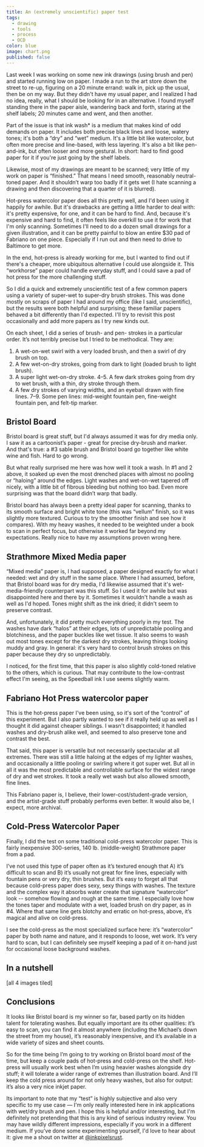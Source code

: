 ```yaml
---
title: An (extremely unscientific) paper test
tags:
  - drawing
  - tools
  - process 
  - OCD
color: blue
image: chart.png
published: false
---
```


Last week I was working on some new ink drawings (using brush and pen) and started running low on paper. I  made a run to the art store down the street to re-up, figuring on a 20 minute errand: walk in, pick up the usual, then be on my way. But they didn't have my usual paper, and I realized I had no idea, really, what I should be looking for in an alternative. I found myself standing there in the paper aisle, wandering back and forth, staring at the shelf labels; 20 minutes came and went, and then another.

Part of the issue is that ink wash* is a medium that makes kind of odd demands on paper. It includes both precise black lines and loose, watery tones; it's both a “dry” and “wet” medium. It's a little bit like watercolor, but often more precise and line-based, with less layering. It's also a bit like pen-and-ink, but often looser and more gestural. In short: hard to find good paper for it if you're just going by the shelf labels.

Likewise, most of my drawings are meant to be scanned; very little of my work on paper is “finished.” That means I need smooth, reasonably neutral-toned paper. And it shouldn’t warp too badly if it gets wet (I hate scanning a drawing and then discovering that a quarter of it is blurred).

Hot-press watercolor paper does all this pretty well, and I'd been using it happily for awhile. But it's drawbacks are getting a little harder to deal with: it's pretty expensive, for one, and it can be hard to find. And, because it's expensive and hard to find, it often feels like overkill to use it for work that I'm only scanning. Sometimes I'll need to do a dozen small drawings for a given illustration, and it can be pretty painful to blow an entire $30 pad of Fabriano on one piece. Especially if I run out and then need to drive to Baltimore to get more.

In the end, hot-press is already working for me, but I wanted to find out if there's a cheaper, more ubiquitous alternative I could use alongside it. This “workhorse” paper could handle everyday stuff, and I could save a pad of hot press for the more challenging stuff.

So I did a quick and extremely unscientific test of a few common papers using a variety of super-wet to super-dry brush strokes. This was done mostly on scraps of paper I had around my office (like I said, unscientific), but the results were both helpful and surprising; these familiar papers behaved a bit differently than I'd expected. I'll try to revisit this post occasionally and add more papers as I try new kinds out.

On each sheet, I did a series of brush- and pen- strokes in a particular order. It’s not terribly precise but I tried to be methodical. They are:
1. A wet-on-wet swirl with a very loaded brush, and then a swirl of dry brush on top.
2. A few wet-on-dry strokes, going from dark to light (loaded brush to light brush).
3. A super light wet-on-dry stroke.
4–5. A few dark strokes going from dry to wet brush, with a thin, dry stroke through them.
6. A few dry strokes of varying widths, and an eyeball drawn with fine lines.
7–9. Some pen lines: mid-weight fountain pen, fine-weight fountain pen, and felt-tip marker.

## Bristol Board

Bristol board is great stuff, but I'd always assumed it was for dry media only. I saw it as a cartoonist’s paper - great for precise dry-brush and marker. And that's true: a #3 sable brush and Bristol board go together like white wine and fish. Hard to go wrong. 

But what really surprised me here was how well it took a wash. In #1 and 2 above, it soaked up even the most drenched places with almost no pooling or “haloing” around the edges. Light washes and wet-on-wet tapered off nicely, with a little bit of fibrous bleeding but nothing too bad. Even more surprising was that the board didn’t warp that badly.

Bristol board has always been a pretty ideal paper for scanning, thanks to its smooth surface and bright white tone (this was “vellum” finish, so it was slightly more textured. Curious to try the smoother finish and see how it compares). With my heavy washes, it needed to be weighted under a book to scan in perfect focus, but otherwise it worked far beyond my expectations. Really nice to have my assumptions proven wrong here.

## Strathmore Mixed Media paper

“Mixed media” paper is, I had supposed, a paper designed exactly for what I needed: wet and dry stuff in the same place. Where I had assumed, before, that Bristol board was for dry media, I'd likewise assumed that it's wet-media-friendly counterpart was this stuff. So I used it for awhile but was disappointed here and there by it. Sometimes it wouldn't handle a wash as well as I'd hoped. Tones might shift as the ink dried; it didn't seem to preserve contrast.

And, unfortunately, it did pretty much everything poorly in my test. The washes have dark “halos” at their edges, lots of unpredictable pooling and blotchiness, and the paper buckles like wet tissue. It also seems to wash out most tones except for the darkest dry strokes, leaving things looking muddy and gray. In general: it's very hard to control brush strokes on this paper because they dry so unpredictably.

I noticed, for the first time, that this paper is also slightly cold-toned relative to the others, which is curious. That may contribute to the low-contrast effect I'm seeing, as the Speedball ink I use seems slightly warm.

## Fabriano Hot Press watercolor paper

This is the hot-press paper I've been using, so it's sort of the “control" of this experiment. But I also partly wanted to see if it really held up as well as I thought it did against cheaper siblings. I wasn't disappointed; it handled washes and dry-brush alike well, and seemed to also preserve tone and contrast the best.

That said, this paper is versatile but not necessarily spectacular at all extremes. There was still a little haloing at the edges of my lighter washes, and occasionally a little pooling or swirling where it got super wet. But all in all it was the most predictable and controllable surface for the widest range of dry and wet strokes. It took a really wet wash but also allowed smooth, fine lines.

This Fabriano paper is, I believe, their lower-cost/student-grade version, and the artist-grade stuff probably performs even better. It would also be, I expect, more archival.

## Cold-Press Watercolor Paper

Finally, I did the test on some traditional cold-press watercolor paper. This is fairly inexpensive 300-series, 140 lb. (middle-weight) Strathmore paper from a pad.

I’ve not used this type of paper often as it’s textured enough that A) it’s difficult to scan and B) it’s usually not great for fine lines, especially with fountain pens or very dry, thin brushes. But it’s easy to forget all that because cold-press paper does sexy, sexy things with washes. The texture and the complex way it absorbs water create that signature “watercolor” look -- somehow flowing and rough at the same time. I especially love how the tones taper and modulate with a wet, loaded brush on dry paper, as in #4. Where that same line gets blotchy and erratic on hot-press, above, it’s magical and alive on cold-press.

I see the cold-press as the most specialized surface here: it’s “watercolor” paper by both name and nature, and it responds to loose, wet work. It’s very hard to scan, but I can definitely see myself keeping a pad of it on-hand just for occasional loose background washes.

## In a nutshell

[all 4 images tiled]

## Conclusions

It looks like Bristol board is my winner so far, based partly on its hidden talent for tolerating washes. But equally important are its other qualities: it’s easy to scan, you can find it almost anywhere (including the Michael’s down the street from my house), it’s reasonably inexpensive, and it’s available in a wide variety of sizes and sheet counts.

So for the time being I’m going to try working on Bristol board *most* of the time, but keep a couple pads of hot-press and cold-press on the shelf. Hot-press will usually work best when I’m using heavier washes alongside dry stuff; it will tolerate a wider range of extremes than illustration board. And I’ll keep the cold press around for not only heavy washes, but also for output: it’s also a very nice inkjet paper.

Its important to note that my “test” is highly subjective and also very specific to my use case — I'm only really interested here in ink applications with wet/dry brush and pen. I hope this is helpful and/or interesting, but I'm definitely not pretending that this is any kind of serious industry review. You may have wildly different impressions, especially if you work in a different medium. If you’ve done some experimenting yourself, I'd love to hear about it: give me a shout on twitter at [@inkpixelsrust](https://twitter.com/inkpixelsrust).